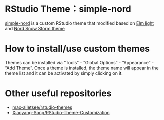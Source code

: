 # RStudio Theme：simple-nord
[simple-nord](https://github.com/sophychen79/rstheme/blob/main/simple-nord.png) is a custom RStudio theme that modified based on [Elm light](https://github.com/sophychen79/rstheme/blob/main/elm-light.png) and [Nord Snow Storm theme](https://github.com/sophychen79/rstheme/blob/main/nord-snow-storm.png)

# How to install/use custom themes
Themes can be installed via “Tools” - “Global Options” - “Appearance” - “Add Theme”. Once a theme is installed, the theme name will appear in the theme list and it can be activated by simply clicking on it.

# Other useful repositories
- [max-alletsee/rstudio-themes](https://github.com/max-alletsee/rstudio-themes)
- [Xiaoyang-Song/RStudio-Theme-Customization](https://github.com/Xiaoyang-Song/RStudio-Theme-Customization)
